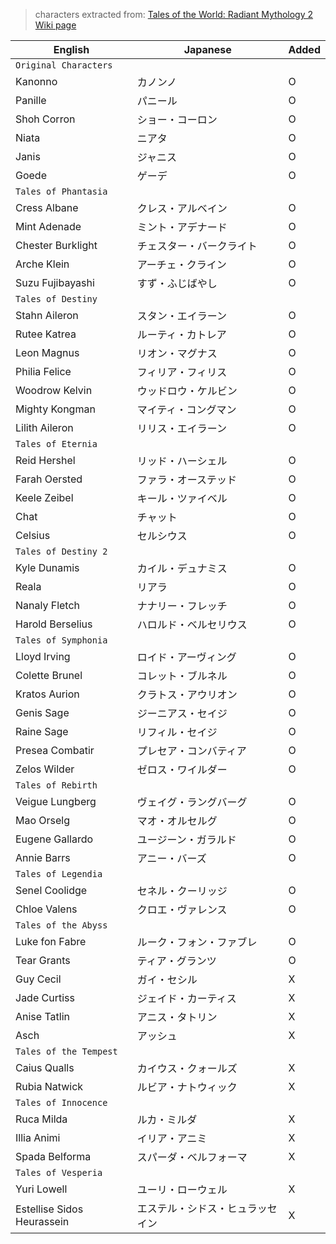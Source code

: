 > characters extracted from: [Tales of the World: Radiant Mythology 2 Wiki page](https://en.wikipedia.org/wiki/Tales_of_the_World:_Radiant_Mythology_2)

| English | Japanese | Added |
| - | - | - |
| `Original Characters`|||
| Kanonno | カノンノ | O |
| Panille | パニール | O |
| Shoh Corron | ショー・コーロン | O |
| Niata | ニアタ | O |
| Janis | ジャニス | O |
| Goede | ゲーデ | O |
| `Tales of Phantasia`|||
| Cress Albane | クレス・アルベイン | O |
| Mint Adenade | ミント・アデナード | O |
| Chester Burklight | チェスター・バークライト | O |
| Arche Klein | アーチェ・クライン | O |
| Suzu Fujibayashi | すず・ふじばやし | O |
| `Tales of Destiny`|||
| Stahn Aileron | スタン・エイラーン | O |
| Rutee Katrea | ルーティ・カトレア | O |
| Leon Magnus | リオン・マグナス | O |
| Philia Felice | フィリア・フィリス | O |
| Woodrow Kelvin | ウッドロウ・ケルビン | O |
| Mighty Kongman | マイティ・コングマン | O |
| Lilith Aileron | リリス・エイラーン | O |
| `Tales of Eternia`|||
| Reid Hershel | リッド・ハーシェル | O |
| Farah Oersted | ファラ・オーステッド | O |
| Keele Zeibel | キール・ツァイベル | O |
| Chat | チャット | O |
| Celsius | セルシウス | O |
| `Tales of Destiny 2`|||
| Kyle Dunamis | カイル・デュナミス | O |
| Reala | リアラ | O |
| Nanaly Fletch | ナナリー・フレッチ | O |
| Harold Berselius | ハロルド・ベルセリウス | O |
| `Tales of Symphonia`|||
| Lloyd Irving | ロイド・アーヴィング | O |
| Colette Brunel | コレット・ブルネル | O |
| Kratos Aurion | クラトス・アウリオン | O |
| Genis Sage | ジーニアス・セイジ | O |
| Raine Sage | リフィル・セイジ | O |
| Presea Combatir | プレセア・コンバティア | O |
| Zelos Wilder | ゼロス・ワイルダー | O |
| `Tales of Rebirth`|||
| Veigue Lungberg | ヴェイグ・ラングバーグ | O |
| Mao Orselg | マオ・オルセルグ | O |
| Eugene Gallardo | ユージーン・ガラルド | O |
| Annie Barrs | アニー・バーズ | O |
| `Tales of Legendia`|||
| Senel Coolidge | セネル・クーリッジ | O |
| Chloe Valens | クロエ・ヴァレンス | O |
| `Tales of the Abyss`|||
| Luke fon Fabre | ルーク・フォン・ファブレ | O |
| Tear Grants | ティア・グランツ | O |
| Guy Cecil | ガイ・セシル | X |
| Jade Curtiss | ジェイド・カーティス | X |
| Anise Tatlin | アニス・タトリン | X |
| Asch | アッシュ | X |
| `Tales of the Tempest`|||
| Caius Qualls | カイウス・クォールズ | X |
| Rubia Natwick | ルビア・ナトウィック | X |
| `Tales of Innocence`|||
| Ruca Milda | ルカ・ミルダ | X |
| Illia Animi | イリア・アニミ | X |
| Spada Belforma | スパーダ・ベルフォーマ | X |
| `Tales of Vesperia`|||
| Yuri Lowell | ユーリ・ローウェル | X |
| Estellise Sidos Heurassein | エステル・シドス・ヒュラッセイン | X |
